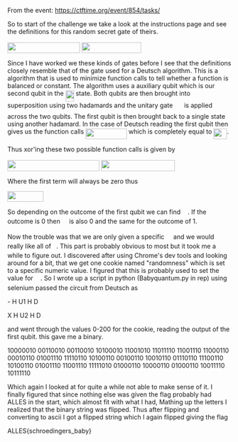 From the event: https://ctftime.org/event/854/tasks/

So to start of the challenge we take a look at the instructions page and
see the definitions for this random secret gate of theirs.

<img src="/2019/ALLESCTF/tex/166ec9a8fa1d0703dd6161f0c1fabafb.svg?invert_in_darkmode&sanitize=true" align=middle width=163.18329224999997pt height=24.65753399999998pt/>

<img src="/2019/ALLESCTF/tex/9e8514ae528c0c828aea8603bce5e0a1.svg?invert_in_darkmode&sanitize=true" align=middle width=133.61367855pt height=24.65753399999998pt/>

Since I have worked we these kinds of gates before I see that the definitions
closely resemble that of the gate used for a Deutsch algorithm.
This is a algorithm that is used to minimize function calls to tell
whether a function is balanced or constant. The algorithm uses a auxiliary
qubit which is our second qubit in the <img src="/2019/ALLESCTF/tex/ec2376fb49efb4243a3f5d76fe720bbb.svg?invert_in_darkmode&sanitize=true" align=middle width=19.178149649999988pt height=24.65753399999998pt/> state. Both qubits are then brought
into superposition using two hadamards and the unitary gate <img src="/2019/ALLESCTF/tex/f30c6bdebe1ddebdec6bb56fee7a3364.svg?invert_in_darkmode&sanitize=true" align=middle width=17.68118549999999pt height=22.465723500000017pt/> is applied across the two
qubits. The first qubit is then brought back to a single state using another hadamard.
In the case of Deutsch reading the first qubit then gives us the function calls
<img src="/2019/ALLESCTF/tex/31a6bef948c533616d360da71a62ac2a.svg?invert_in_darkmode&sanitize=true" align=middle width=92.69424285pt height=24.65753399999998pt/> which is completely equal to <img src="/2019/ALLESCTF/tex/c73b6615f0c7bd519371e439b4efff6d.svg?invert_in_darkmode&sanitize=true" align=middle width=30.05337719999999pt height=24.65753399999998pt/>.

Thus xor'ing these two possible function calls is given by

<img src="/2019/ALLESCTF/tex/70c04e97552b8950725615a8c02fc4b8.svg?invert_in_darkmode&sanitize=true" align=middle width=206.59578059999996pt height=24.65753399999998pt/>

<img src="/2019/ALLESCTF/tex/0fd22aefb18e071e1162d7d79754c301.svg?invert_in_darkmode&sanitize=true" align=middle width=166.08222179999999pt height=24.65753399999998pt/>

Where the first term will always be zero thus

<img src="/2019/ALLESCTF/tex/95397cbaab58b38a581647f951865244.svg?invert_in_darkmode&sanitize=true" align=middle width=80.75801414999998pt height=24.65753399999998pt/>

So depending on the outcome of the first qubit we can find <img src="/2019/ALLESCTF/tex/4fa3ac8fe93c68be3fe7ab53bdeb2efa.svg?invert_in_darkmode&sanitize=true" align=middle width=12.35637809999999pt height=14.15524440000002pt/>. If the outcome is
0 then <img src="/2019/ALLESCTF/tex/4fa3ac8fe93c68be3fe7ab53bdeb2efa.svg?invert_in_darkmode&sanitize=true" align=middle width=12.35637809999999pt height=14.15524440000002pt/> is also 0 and the same for the outcome of 1.

Now the trouble was that we are only given a specific <img src="/2019/ALLESCTF/tex/4fa3ac8fe93c68be3fe7ab53bdeb2efa.svg?invert_in_darkmode&sanitize=true" align=middle width=12.35637809999999pt height=14.15524440000002pt/> and we would really like all of <img src="/2019/ALLESCTF/tex/6f9bad7347b91ceebebd3ad7e6f6f2d1.svg?invert_in_darkmode&sanitize=true" align=middle width=7.7054801999999905pt height=14.15524440000002pt/>.
This part is probably obvious to most but it took me a while to figure out. I discovered after
using Chrome's dev tools and looking around for a bit, that we get one cookie named "randomness"
which is set to a specific numeric value. I figured that this is probably used to set the value
for <img src="/2019/ALLESCTF/tex/4fa3ac8fe93c68be3fe7ab53bdeb2efa.svg?invert_in_darkmode&sanitize=true" align=middle width=12.35637809999999pt height=14.15524440000002pt/>. So I wrote up a script in python (Babyquantum.py in rep) using selenium passed the circuit from Deutsch as

\- H U1 H D

X H U2 H D

and went through the values 0-200 for the cookie, reading the output of the first qubit.
this gave me a binary.

10000010 00110010 00110010 10100010 11001010 11011110
11001110 11000110 00010110 01001110 11110110 10100110
00100110 10010110 01110110 11100110 10100110 01001110
11001110 11111010 01000110 10000110 01000110 10011110
10111110

Which again I looked at for quite a while not able to make sense of it.
I finally figured that since nothing else was given the flag probably had
ALLES in the start, which almost fit with what I had, Mathing up the letters
I realized that the binary string was flipped. Thus after flipping and converting
to ascii I got a flipped string which I again flipped giving the flag

ALLES{schroedingers_baby}
